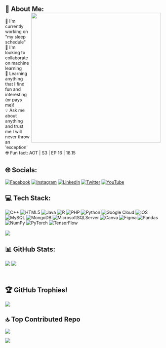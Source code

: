 ## 💫 About Me: <img width="420" src="https://user-images.githubusercontent.com/80143440/231916755-baf268ff-bc42-4557-a8d2-0ddcea99cb0d.gif" align="right">
🫠 I'm currently working on "my sleep schedule"<br>🦾 I'm looking to collaborate on machine learning<br>🧶 Learning anything that I find fun and interesting (or pays me)!<br>💡 Ask me about anything and trust me I will never throw an 'exception'<br>☢️ Fun fact: AOT | S3 | EP 16 | 18.15 

## 🌐 Socials:
[![Facebook](https://img.shields.io/badge/Facebook-%231877F2.svg?logo=Facebook&logoColor=white)](https://facebook.com/official.eshan.sengupta?mibextid=LQQJ4d) [![Instagram](https://img.shields.io/badge/Instagram-%23E4405F.svg?logo=Instagram&logoColor=white)](https://instagram.com/the.eshan.sengupta) [![LinkedIn](https://img.shields.io/badge/LinkedIn-%230077B5.svg?logo=linkedin&logoColor=white)](https://linkedin.com/in/eshansengupta) [![Twitter](https://img.shields.io/badge/Twitter-%231DA1F2.svg?logo=Twitter&logoColor=white)](https://twitter.com/@_eshansengupta) [![YouTube](https://img.shields.io/badge/YouTube-%23FF0000.svg?logo=YouTube&logoColor=white)](https://youtube.com/@@eshansengupta1280) 

## 💻 Tech Stack:
![C++](https://img.shields.io/badge/c++-%2300599C.svg?style=plastic&logo=c%2B%2B&logoColor=white) ![HTML5](https://img.shields.io/badge/html5-%23E34F26.svg?style=plastic&logo=html5&logoColor=white) ![Java](https://img.shields.io/badge/java-%23ED8B00.svg?style=plastic&logo=java&logoColor=white) ![R](https://img.shields.io/badge/r-%23276DC3.svg?style=plastic&logo=r&logoColor=white) ![PHP](https://img.shields.io/badge/php-%23777BB4.svg?style=plastic&logo=php&logoColor=white) ![Python](https://img.shields.io/badge/python-3670A0?style=plastic&logo=python&logoColor=ffdd54) ![Google Cloud](https://img.shields.io/badge/Google%20Cloud-%234285F4.svg?style=plastic&logo=google-cloud&logoColor=white) ![IOS](https://img.shields.io/badge/IOS-%2320232a.svg?style=plastic&logo=apple&logoColor=white) ![MySQL](https://img.shields.io/badge/mysql-%2300f.svg?style=plastic&logo=mysql&logoColor=white) ![MongoDB](https://img.shields.io/badge/MongoDB-%234ea94b.svg?style=plastic&logo=mongodb&logoColor=white) ![MicrosoftSQLServer](https://img.shields.io/badge/Microsoft%20SQL%20Sever-CC2927?style=plastic&logo=microsoft%20sql%20server&logoColor=white) ![Canva](https://img.shields.io/badge/Canva-%2300C4CC.svg?style=plastic&logo=Canva&logoColor=white) 	![Figma](https://img.shields.io/badge/figma-%23F24E1E.svg?style=plastic&logo=figma&logoColor=white) ![Pandas](https://img.shields.io/badge/pandas-%23150458.svg?style=plastic&logo=pandas&logoColor=white) ![NumPy](https://img.shields.io/badge/numpy-%23013243.svg?style=plastic&logo=numpy&logoColor=white) ![PyTorch](https://img.shields.io/badge/PyTorch-%23EE4C2C.svg?style=plastic&logo=PyTorch&logoColor=white) ![TensorFlow](https://img.shields.io/badge/TensorFlow-%23FF6F00.svg?style=plastic&logo=TensorFlow&logoColor=white) <br/>
<br/>
![](https://github-readme-stats.vercel.app/api/top-langs/?username=atpugneSnahsE&theme=blueberry&hide_border=false&include_all_commits=false&count_private=false&layout=compact)
<br/>

## 📊 GitHub Stats:
![](https://github-readme-stats.vercel.app/api?username=atpugneSnahsE&theme=blueberry&hide_border=false&include_all_commits=false&count_private=false) 
![](https://github-readme-streak-stats.herokuapp.com/?user=atpugneSnahsE&theme=blueberry&hide_border=false)<br/>

<br/>

## 🏆 GitHub Trophies!
[](https://github-readme-stats.vercel.app/api/top-langs/?username=atpugneSnahsE&theme=dark&hide_border=false&include_all_commits=true&count_private=true&layout=compact) 
![](https://github-profile-trophy.vercel.app/?username=atpugneSnahsE&theme=discord&no-frame=true&no-bg=false&margin-w=4) 

## 🔝 Top Contributed Repo
![](https://github-contributor-stats.vercel.app/api?username=atpugneSnahsE&limit=5&theme=dark&combine_all_yearly_contributions=true)
<!--
### 🔅 Badges 
[![@atpugnes's Holopin board](https://holopin.me/atpugnes)](https://holopin.io/@atpugnes)
---
...-->
[![](https://visitcount.itsvg.in/api?id=atpugneSnahsE&icon=0&color=3)](https://visitcount.itsvg.in)
